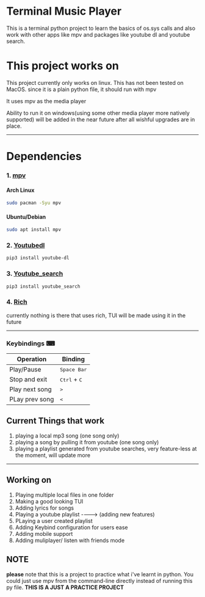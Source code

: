 # Terminal Music Player 
This is a terminal python project to learn the basics of os.sys calls and also work with other apps like mpv and packages like youtube dl and youtube search.

# This project works on 
This project currently only works on linux.
This has not been tested on MacOS. since it is a plain python file, it should run with mpv

It uses mpv as the media player

Ability to run it on windows(using some other media player more natively supported) will be added in the near future after all wishful upgrades are in place.

<hr>

# Dependencies
### 1. [mpv](https://mpv.io/)
#### Arch Linux
```sh
sudo pacman -Syu mpv
```
#### Ubuntu/Debian
```sh
sudo apt install mpv
```

### 2. [Youtubedl](https://github.com/ytdl-org/youtube-dl)
```sh
pip3 install youtube-dl
```

### 3. [Youtube_search](https://pypi.org/project/youtube-search/)
```sh
pip3 install youtube_search
```

### 4. [Rich](https://rich.readthedocs.io/en/stable/index.html)
currently nothing is there that uses rich, TUI will be made using it in the future


<hr>

### Keybindings ⌨

| Operation                                                                                 | Binding                          | 
|-------------------------------------------------------------------------------------------|----------------------------------|
| Play/Pause                                                                              | <kbd>Space Bar</kbd>  |
| Stop and exit                                                                          | <kbd>Ctrl</kbd> + <kbd>C</kbd>   |
| Play next song                                                                                    | <kbd>></kbd>   |
| PLay prev song                                                                         |  <kbd><</kbd> |


## Current Things that work
1. playing a local mp3 song (one song only)
2. playing a song by pulling it from youtube (one song only)
3. playing a playlist generated from youtube searches, very feature-less at the moment, will update more

<hr>

##  Working on
1. Playing multiple local files in one folder
2. Making a good looking TUI
3. Adding lyrics for songs 
4. Playing a youtube playlist ----> (adding new features)
5. PLaying a user created playlist
6. Adding Keybind configuration for users ease
7. Adding mobile support
8. Adding muliplayer/ listen with friends mode

## NOTE
**please** note that this is a project to practice what i've learnt in python. You could just use mpv from the command-line directly instead of running this py file. **THIS IS A JUST A PRACTICE PROJECT**

